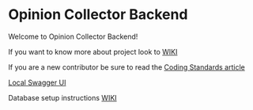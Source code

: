 # Opinion Collector Backend

Welcome to Opinion Collector Backend!

If you want to know more about project look to [WIKI](https://github.com/RadekBucki/OpinionCollectorBackend/wiki)

If you are a new contributor be sure to read
the [Coding Standards article](https://github.com/RadekBucki/OpinionCollectorBackend/wiki/Coding-standards)

[Local Swagger UI](http://localhost:8080/swagger-ui/index.html)

Database setup instructions [WIKI](https://github.com/RadekBucki/OpinionCollectorBackend/wiki/Database-setup)